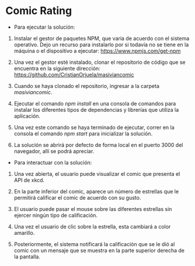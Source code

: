 # Comic Rating


 - Para ejecutar la solución:

  1. Instalar el gestor de paquetes NPM, que varía de acuerdo con el sistema operativo. Dejo un recurso para instalarlo por si todavía no se tiene en la máquina o el dispositivo a ejecutar: https://www.npmjs.com/get-npm

  2. Una vez el gestor esté instalado, clonar el repositorio de código que se encuentra en la siguiente dirección: https://github.com/CristianOrjuela/masiviancomic

  3. Cuando se haya clonado el repositorio, ingresar a la carpeta *masiviancomic*.

  4. Ejecutar el comando _npm install_ en una consola de comandos para instalar los diferentes tipos de dependencias y librerías que utiliza la aplicación.

  5. Una vez este comando se haya terminado de ejecutar, correr en la consola el comando _npm start_ para inicializar la solución.

  6. La solución se abrirá por defecto de forma local en el puerto 3000 del navegador, allí se podrá apreciar.



 - Para interactuar con la solución:

  1. Una vez abierta, el usuario puede visualizar el comic que presenta el API de xkcd.

  2. En la parte inferior del comic, aparece un número de estrellas que le permitirá calificar el comic de acuerdo con su gusto.

  3. El usuario puede pasar el mouse sobre las diferentes estrellas sin ejercer ningún tipo de calificación.

  4. Una vez el usuario de clic sobre la estrella, esta cambiará a color amarillo.

  5. Posteriormente, el sistema notificará la calificación que se le dió al comic con un mensaje que se muestra en la parte superior derecha de la pantalla.
